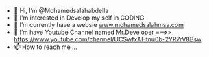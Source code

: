 - 👋 Hi, I’m @Mohamedsalahabdella
- 👀 I'm interested in Develop my self in CODING
- 🌱 I’m currently have a websie <a> www.mohamedsalahmsa.com </a>
- 💞️ I’m have Youtube Channel named Mr.Developer ===>> <a> https://www.youtube.com/channel/UCSwfxAHtnu0b-2YR7rV8Bsw </a>
- 📫 How to reach me ...

<!---
Mohamedsalahabdella/Mohamedsalahabdella is a ✨ special ✨ repository because its `README.md` (this file) appears on your GitHub profile.
You can click the Preview link to take a look at your changes.
--->
